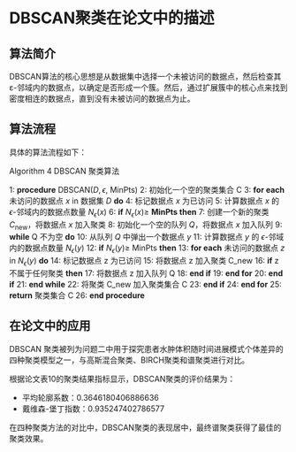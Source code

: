 # DBSCAN聚类在论文中的描述

## 算法简介

DBSCAN算法的核心思想是从数据集中选择一个未被访问的数据点，然后检查其ε-邻域内的数据点，以确定是否形成一个簇。然后，通过扩展簇中的核心点来找到密度相连的数据点，直到没有未被访问的数据点为止。

## 算法流程

具体的算法流程如下：

Algorithm 4 DBSCAN 聚类算法

1: **procedure** DBSCAN($D, \epsilon$, MinPts)
2: 初始化一个空的聚类集合 C
3: **for each** 未访问的数据点 $x$ in 数据集 $D$ **do**
4: 标记数据点 $x$ 为已访问
5: 计算数据点 $x$ 的 $\epsilon$-邻域内的数据点数量 $N_{\epsilon}(x)$
6: **if** $N_{\epsilon}(x) \ge$ **MinPts then**
7: 创建一个新的聚类 $C_{\text{new}}$，将数据点 $x$ 加入聚类
8: 初始化一个空的队列 $Q$，将数据点 $x$ 加入队列
9: **while** Q 不为空 **do**
10: 从队列 $Q$ 中弹出一个数据点 $y$
11: 计算数据点 $y$ 的 $\epsilon$-邻域内的数据点数量 $N_{\epsilon}(y)$
12: **if** $N_{\epsilon}(y) \ge$ MinPts **then**
13: **for each** 未访问的数据点 $z$ in $N_{\epsilon}(y)$ **do**
14: 标记数据点 z 为已访问
15: 将数据点 z 加入聚类 C_new
16: **if** z 不属于任何聚类 **then**
17: 将数据点 z 加入队列 Q
18: **end if**
19: **end for**
20: **end if**
21: **end while**
22: 将聚类 C_new 加入聚类集合 C
23: **end if**
24: **end for**
25: **return** 聚类集合 C
26: **end procedure**

## 在论文中的应用

DBSCAN 聚类被列为问题二中用于探究患者水肿体积随时间进展模式个体差异的四种聚类模型之一，与高斯混合聚类、BIRCH聚类和谱聚类进行对比。

根据论文表10的聚类结果指标显示，DBSCAN聚类的评价结果为：
- 平均轮廓系数：0.3646180406886636
- 戴维森-堡丁指数：0.935247402786577

在四种聚类方法的对比中，DBSCAN聚类的表现居中，最终谱聚类获得了最佳的聚类效果。 
